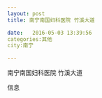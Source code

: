 ```yaml
--- 
layout: post 
title: 南宁南国妇科医院 竹溪大道

date:   2016-05-03 13:39:56 
categories:其他  
city:南宁
  
--- 
```

   
南宁南国妇科医院 竹溪大道

信息

